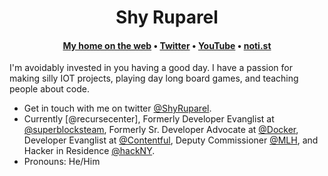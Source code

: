 <h1 align="center">Shy Ruparel</h1>
<h4 align="center"><a href="https://shy.dev/">My home on the web</a> &bull; <a href="https://twitter.com/shyruparel">Twitter</a> &bull; <a href="https://www.youtube.com/playlist?list=PLnbuPIdhRB0Twmxfil0qWQ7SPl6Pu0Wki">YouTube</a> &bull; <a href="https://noti.st/shy">noti.st</a></h4>

I'm avoidably invested in you having a good day. I have a passion for making silly IOT projects, playing day long board games, and teaching people about code. 
- Get in touch with me on twitter [@ShyRuparel](https://twitter.com/shyruparel).
- Currently [@recursecenter], Formerly Developer Evanglist at [@superblocksteam](https://github.com/superblocksteam/), Formerly Sr. Developer Advocate at [@Docker](https://github.com/docker), Developer Evanglist at [@Contentful](https://github.com/contentful/), Deputy Commissioner [@MLH](https://github.com/mlh), and Hacker in Residence [@hackNY](https://twitter.com/hackny).
- Pronouns: He/Him
